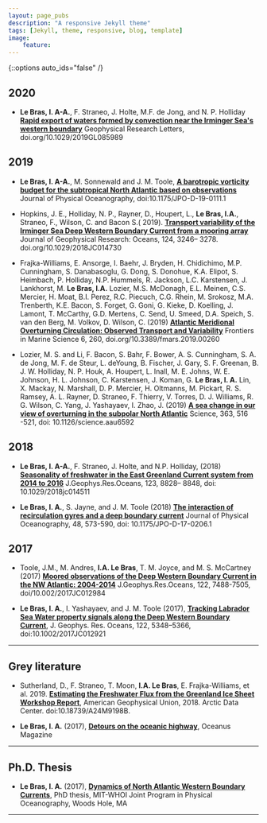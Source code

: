 ```yaml
---
layout: page_pubs
description: "A responsive Jekyll theme"
tags: [Jekyll, theme, responsive, blog, template]
image: 
    feature:
---
```


{::options auto_ids="false" /}


## 2020

* **Le Bras, I. A-A.**, F. Straneo, J. Holte, M.F. de Jong, and N. P. Holliday [**Rapid export of waters formed by convection near the Irminger Sea's western boundary**](http://doi.org/10.1029/2019GL085989) Geophysical Research Letters, doi.org/10.1029/2019GL085989

## 2019

* **Le Bras, I. A-A.**, M. Sonnewald and J. M. Toole, [**A barotropic vorticity budget for the subtropical North Atlantic based on observations**](https://journals.ametsoc.org/doi/abs/10.1175/JPO-D-19-0111.1) Journal of Physical Oceanography, doi:10.1175/JPO-D-19-0111.1

* Hopkins, J. E., Holliday, N. P., Rayner, D., Houpert, L., **Le Bras, I.A.**, Straneo, F.,  Wilson, C. and Bacon S.( 2019). [**Transport variability of the Irminger Sea Deep Western Boundary Current from a mooring array**](https://agupubs.onlinelibrary.wiley.com/doi/full/10.1029/2018JC014730) Journal of Geophysical Research: Oceans, 124, 3246– 3278. doi.org/10.1029/2018JC014730 

* Frajka-Williams, E. Ansorge, I. Baehr, J. Bryden, H. Chidichimo, M.P. Cunningham, S. Danabasoglu, G. Dong, S. Donohue, K.A. Elipot, S. Heimbach, P. Holliday, N.P. Hummels, R. Jackson, L.C. Karstensen, J. Lankhorst, M. **Le Bras, I.A.** Lozier, M.S. McDonagh, E.L. Meinen, C.S. Mercier, H. Moat, B.I. Perez, R.C. Piecuch, C.G. Rhein, M. Srokosz, M.A. Trenberth, K.E. Bacon, S. Forget, G. Goni, G. Kieke, D. Koelling, J. Lamont, T. McCarthy, G.D. Mertens, C. Send, U. Smeed, D.A. Speich, S. van den Berg, M. Volkov, D. Wilson, C. (2019) [**Atlantic Meridional Overturning Circulation: Observed Transport and Variability**](https://www.frontiersin.org/articles/10.3389/fmars.2019.00260/full?&utm_source=Email_to_authors_&utm_medium=Email&utm_content=T1_11.5e1_author&utm_campaign=Email_publication&field=&journalName=Frontiers_in_Marine_Science&id=436930) Frontiers in Marine Science 6, 260, doi.org/10.3389/fmars.2019.00260

* Lozier, M. S. and Li, F. Bacon, S. Bahr, F. Bower, A. S. Cunningham, S. A. de Jong, M. F. de Steur, L. deYoung, B. Fischer, J. Gary, S. F. Greenan, B. J. W. Holliday, N. P. Houk, A. Houpert, L. Inall, M. E. Johns, W. E. Johnson, H. L. Johnson, C. Karstensen, J. Koman, G. **Le Bras, I. A.** Lin, X. Mackay, N. Marshall, D. P. Mercier, H. Oltmanns, M. Pickart, R. S. Ramsey, A. L. Rayner, D. Straneo, F. Thierry, V. Torres, D. J. Williams, R. G. Wilson, C. Yang, J. Yashayaev, I. Zhao, J. (2019) [**A sea change in our view of overturning in the subpolar North Atlantic**](https://science.sciencemag.org/content/363/6426/516) Science, 363, 516 -521, doi: 10.1126/science.aau6592

## 2018

* **Le Bras, I. A-A.**, F. Straneo, J. Holte, and N.P. Holliday, (2018) [**Seasonality of freshwater in the East Greenland Current system from 2014 to 2016**](https://agupubs.onlinelibrary.wiley.com/doi/abs/10.1029/2018JC014511) J.Geophys.Res.Oceans, 123, 8828– 8848, doi: 10.1029/2018jc014511

* **Le Bras, I. A.**, S. Jayne, and J. M. Toole (2018) [**The interaction of recirculation gyres and a deep boundary current**](https://journals.ametsoc.org/doi/abs/10.1175/JPO-D-17-0206.1?journalCode=phoc) Journal of Physical Oceanography, 48, 573-590, doi: 10.1175/JPO-D-17-0206.1

## 2017

* Toole, J.M., M. Andres, **I.A. Le Bras**, T. M. Joyce, and M. S. McCartney (2017) [**Moored observations of the Deep Western Boundary Current in the NW Atlantic: 2004-2014**](http://onlinelibrary.wiley.com/doi/10.1002/2017JC012984/full) J.Geophys.Res.Oceans, 122, 7488-7505, doi/10.002/2017JC012984


* **Le Bras, I. A.**, I. Yashayaev, and J. M. Toole (2017), [**Tracking Labrador Sea Water property signals along the Deep Western Boundary Current**](http://onlinelibrary.wiley.com/doi/10.1002/2017JC012921/full), J. Geophys. Res. Oceans, 122, 5348–5366, doi:10.1002/2017JC012921

---

## Grey literature

* Sutherland, D., F. Straneo, T. Moon, **I.A. Le Bras**, E. Frajka-Williams, et al. 2019. [**Estimating the Freshwater Flux from the Greenland Ice Sheet Workshop Report**](doi:10.18739/A24M9198B), American Geophysical Union, 2018. Arctic Data Center. doi:10.18739/A24M9198B.

* **Le Bras, I. A.** (2017), [**Detours on the oceanic highway**](http://www.whoi.edu/oceanus/viewArticle.do?id=189349), Oceanus Magazine

---

## Ph.D. Thesis

* **Le Bras, I. A.** (2017), [**Dynamics of North Atlantic Western Boundary Currents**](https://dspace.mit.edu/handle/1721.1/109056), PhD thesis, MIT-WHOI Joint Program in Physical Oceanography, Woods Hole, MA

---

